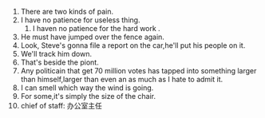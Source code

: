 1. There are two kinds of pain.
2. I have no patience for useless thing.
	1. I haven no patience for the hard work .
3. He must have jumped over the fence again.
4. Look, Steve's gonna file a report on the car,he'll put his people on it.
5. We'll track him down.
6. That's beside the piont.
7. Any politicain that get 70 million votes has tapped into something larger than himself,larger than even an as much as I hate to admit it.
8. I can smell which way the wind is going.
9. For some,it's simply the size of the chair.
10. chief of staff: 办公室主任